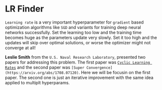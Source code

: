 # LR Finder
`Learning rate` is a very important hyperparameter for `gradient` based optimization algorithms like `SGD` and variants for 
training deep neural networks successfully.  Set the learning too low and the training time becomes huge as the parameters update very slowly. Set it too high and the updates will skip over optimal solutions, or worse the optimizer might not converge at all!

**Leslie Smith** from the `U.S. Naval Research Laboratory`, presented two papers for addressing this problem. The first paper was [`Cyclic Learning Rates`](https://arxiv.org/abs/1506.01186) and the second paper was `[Super Convergence](https://arxiv.org/abs/1708.07120)`. Here we will be focusin on the first paper. The second one is just an iterative improvement with the same idea applied to multiplt hyperparams. 
